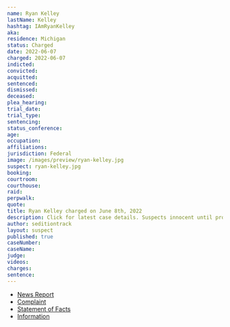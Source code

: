 ```yaml
---
name: Ryan Kelley
lastName: Kelley
hashtag: IAmRyanKelley
aka:
residence: Michigan
status: Charged
date: 2022-06-07
charged: 2022-06-07
indicted:
convicted:
acquitted:
sentenced:
dismissed:
deceased:
plea_hearing:
trial_date:
trial_type:
sentencing:
status_conference:
age:
occupation:
affiliations:
jurisdiction: Federal
image: /images/preview/ryan-kelley.jpg
suspect: ryan-kelley.jpg
booking:
courtroom:
courthouse:
raid:
perpwalk:
quote:
title: Ryan Kelley charged on June 8th, 2022
description: Click for latest case details. Suspects innocent until proven guilty.
author: seditiontrack
layout: suspect
published: true
caseNumber:
caseName:
judge:
videos:
charges:
sentence:
---
```

- [News Report](https://www.nbcnews.com/politics/justice-department/fbi-raids-home-michigan-gop-gubernatorial-candidate-rcna32761)
- [Complaint](https://www.justice.gov/usao-dc/case-multi-defendant/file/1511811/download)
- [Statement of Facts](https://www.justice.gov/usao-dc/case-multi-defendant/file/1511816/download)
- [Information](https://www.justice.gov/usao-dc/case-multi-defendant/file/1517351/download)
